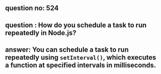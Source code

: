 
      
## question no: 524

## question : How do you schedule a task to run repeatedly in Node.js?

## answer: You can schedule a task to run repeatedly using `setInterval()`, which executes a function at specified intervals in milliseconds.
      
